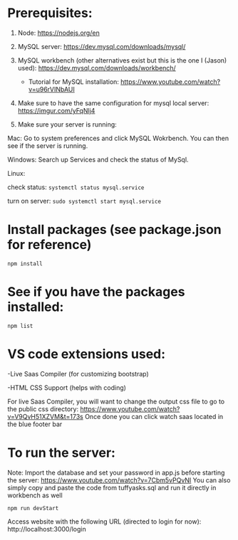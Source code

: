 # Prerequisites:

1) Node: https://nodejs.org/en

2) MySQL server: https://dev.mysql.com/downloads/mysql/

3) MySQL workbench (other alternatives exist but this is the one I (Jason) used): https://dev.mysql.com/downloads/workbench/

    - Tutorial for MySQL installation: https://www.youtube.com/watch?v=u96rVINbAUI

4) Make sure to have the same configuration for mysql local server: https://imgur.com/yFqNlj4 

5) Make sure your server is running:

Mac: Go to system preferences and click MySQL Wokrbench. You can then see if the server is running.

Windows: Search up Services and check the status of MySql.

Linux: 

check status: ```systemctl status mysql.service```

turn on server: ```sudo systemctl start mysql.service```

# Install packages (see package.json for reference)

```npm install```

# See if you have the packages installed:

```npm list```

# VS code extensions used:

-Live Saas Compiler (for customizing bootstrap)

-HTML CSS Support (helps with coding)

For live Saas Compiler, you will want to change the output css file to go to the public css directory:
https://www.youtube.com/watch?v=V9QvH51XZVM&t=173s Once done you can click watch saas located in the blue footer bar

# To run the server:

Note: Import the database and set your password in app.js before starting the server: https://www.youtube.com/watch?v=7Cbm5vPQvNI 
You can also simply copy and paste the code from tuffyasks.sql and run it directly in workbench as well

```npm run devStart ``` 

Access website with the following URL (directed to login for now): http://localhost:3000/login
